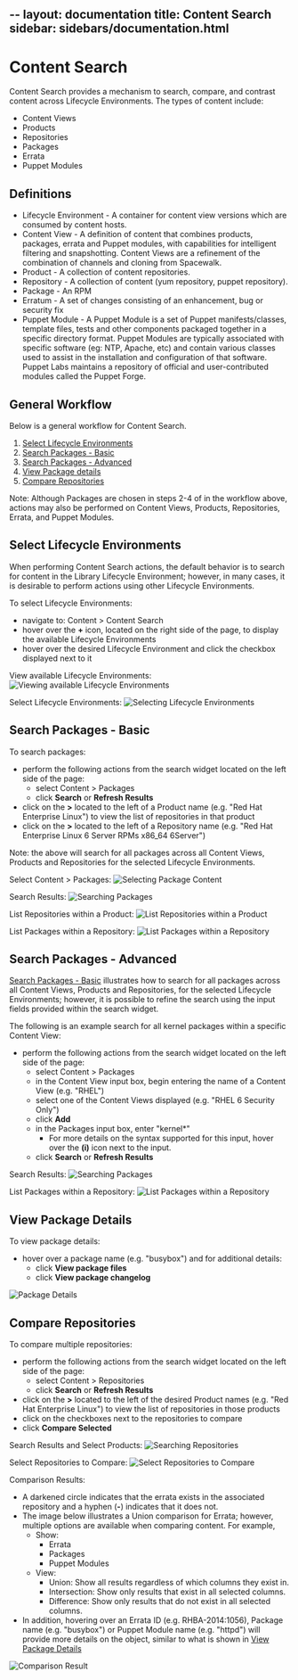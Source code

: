 --
layout: documentation
title: Content Search
sidebar: sidebars/documentation.html
---

# Content Search

Content Search provides a mechanism to search, compare, and contrast content across Lifecycle Environments.  The types of content include:

 * Content Views
 * Products
 * Repositories
 * Packages
 * Errata
 * Puppet Modules

## Definitions

 * Lifecycle Environment - A container for content view versions which are consumed by content hosts.
 * Content View - A definition of content that combines products, packages, errata and Puppet modules, with capabilities for intelligent filtering and snapshotting. Content Views are a refinement of the combination of channels and cloning from Spacewalk.
 * Product - A collection of content repositories.
 * Repository - A collection of content (yum repository, puppet repository).
 * Package - An RPM
 * Erratum - A set of changes consisting of an enhancement, bug or security fix
 * Puppet Module - A Puppet Module is a set of Puppet manifests/classes, template files, tests and other components packaged together in a specific directory format. Puppet Modules are typically associated with specific software (eg: NTP, Apache, etc) and contain various classes used to assist in the installation and configuration of that software. Puppet Labs maintains a repository of official and user-contributed modules called the Puppet Forge.

## General Workflow

Below is a general workflow for Content Search.

1. [Select Lifecycle Environments](#select-lifecycle-environments)
2. [Search Packages - Basic](#search-packages---basic)
3. [Search Packages - Advanced](#search-packages---advanced)
4. [View Package details](#view-package-details)
5. [Compare Repositories](#compare-repositories)

Note: Although Packages are chosen in steps 2-4 of in the workflow above, actions may also be performed on Content Views, Products, Repositories, Errata, and Puppet Modules.

## Select Lifecycle Environments

When performing Content Search actions, the default behavior is to search for content in the Library Lifecycle Environment; however, in many cases, it is desirable to perform actions using other Lifecycle Environments.

To select Lifecycle Environments:

 * navigate to: Content > Content Search
 * hover over the **+** icon, located on the right side of the page, to display the available Lifecycle Environments
 * hover over the desired Lifecycle Environment and click the checkbox displayed next to it

View available Lifecycle Environments:
![Viewing available Lifecycle Environments](./lifecycle_environment_hover.png)

Select Lifecycle Environments:
![Selecting Lifecycle Environments](./lifecycle_environment_select.png)

## Search Packages - Basic

To search packages:

 * perform the following actions from the search widget located on the left side of the page:
   * select Content > Packages
   * click **Search** or **Refresh Results**
 * click on the **>** located to the left of a Product name (e.g. "Red Hat Enterprise Linux") to view the list of repositories in that product
 * click on the **>** located to the left of a Repository name (e.g. "Red Hat Enterprise Linux 6 Server RPMs x86_64 6Server")

Note: the above will search for all packages across all Content Views, Products and Repositories for the selected Lifecycle Environments.

Select Content > Packages:
![Selecting Package Content](./search_packages_select_content_type.png)

Search Results:
![Searching Packages](./search_packages_search.png)

List Repositories within a Product:
![List Repositories within a Product](./search_packages_select_product.png)

List Packages within a Repository:
![List Packages within a Repository](./search_packages_select_product_repository.png)

## Search Packages - Advanced

[Search Packages - Basic](#search-packages---basic) illustrates how to search for all packages across all Content Views, Products and Repositories, for the selected Lifecycle Environments; however, it is possible to refine the search using the input fields provided within the search widget.

The following is an example search for all kernel packages within a specific Content View:

 * perform the following actions from the search widget located on the left side of the page:
   * select Content > Packages
   * in the Content View input box, begin entering the name of a Content View (e.g. "RHEL")
   * select one of the Content Views displayed (e.g. "RHEL 6 Security Only")
   * click **Add**
   * in the Packages input box, enter "kernel*"
     * For more details on the syntax supported for this input, hover over the **(i)** icon next to the input.
   * click **Search** or **Refresh Results**

Search Results:
![Searching Packages](./search_packages_kernel_in_content_view.png)

List Packages within a Repository:
![List Packages within a Repository](./search_packages_kernel_in_content_view_package_list.png)

## View Package Details

To view package details:

  * hover over a package name (e.g. "busybox") and for additional details:
    * click **View package files**
    * click **View package changelog**

![Package Details](./search_packages_package_details.png)

## Compare Repositories

To compare multiple repositories:

 * perform the following actions from the search widget located on the left side of the page:
   * select Content > Repositories
   * click **Search** or **Refresh Results**
 * click on the **>** located to the left of the desired Product names (e.g. "Red Hat Enterprise Linux") to view the list of repositories in those products
 * click on the checkboxes next to the repositories to compare
 * click **Compare Selected**

Search Results and Select Products:
![Searching Repositories](./compare_repositories_select_products.png)

Select Repositories to Compare:
![Select Repositories to Compare](./compare_repositories_select_repositories.png)

Comparison Results:

  * A darkened circle indicates that the errata exists in the associated repository and a hyphen (**-**) indicates that it does not.
  * The image below illustrates a Union comparison for Errata; however, multiple options are available when comparing content.  For example,
    * Show:
      * Errata
      * Packages
      * Puppet Modules
    * View:
      * Union: Show all results regardless of which columns they exist in.
      * Intersection: Show only results that exist in all selected columns.
      * Difference: Show only results that do not exist in all selected columns.
  * In addition, hovering over an Errata ID (e.g. RHBA-2014:1056), Package name (e.g. "busybox") or Puppet Module name (e.g. "httpd") will provide more details on the object, similar to what is shown in [View Package Details](#view-package-details)

![Comparison Result](./compare_repositories_compare_result.png)


